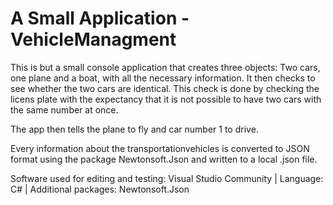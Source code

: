 # A Small Application - VehicleManagment

This is but a small console application that creates three objects: Two cars, one plane and a boat, with all the necessary information.
It then checks to see whether the two cars are identical. This check is done by checking the licens plate with the expectancy that it 
is not possible to have two cars with the same number at once.

The app then tells the plane to fly and car number 1 to drive. 

Every information about the transportationvehicles is converted to JSON format using the package Newtonsoft.Json and written to a local .json file.

Software used for editing and testing: Visual Studio Community 
| Language: C# 
| Additional packages: Newtonsoft.Json


